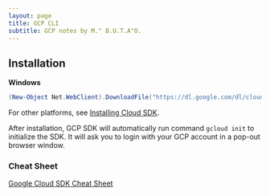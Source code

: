 ```yaml
---
layout: page
title: GCP CLI
subtitle: GCP notes by M." B.U.T.A"O.
---
```


## Installation

**Windows**

```powershell
(New-Object Net.WebClient).DownloadFile("https://dl.google.com/dl/cloudsdk/channels/rapid/GoogleCloudSDKInstaller.exe", "$env:Temp\GoogleCloudSDKInstaller.exe") & $env:Temp\GoogleCloudSDKInstaller.exe
```

For other platforms, see [Installing Cloud SDK](https://cloud.google.com/sdk/docs/install).

After installation, GCP SDK will automatically run command `gcloud init` to initialize the SDK. It will ask you to login with your GCP account in a pop-out browser window.

### Cheat Sheet

[Google Cloud SDK Cheat Sheet](https://cloud.google.com/sdk/docs/cheatsheet)
